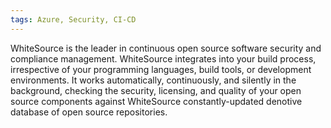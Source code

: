 ```yaml
---
tags: Azure, Security, CI-CD
---
```


WhiteSource is the leader in continuous open source software security and compliance management.
WhiteSource integrates into your build process, irrespective of your programming languages, build tools, or
development environments. It works automatically, continuously, and silently in the background, checking the
security, licensing, and quality of your open source components against WhiteSource constantly-updated denotive database of open source repositories.